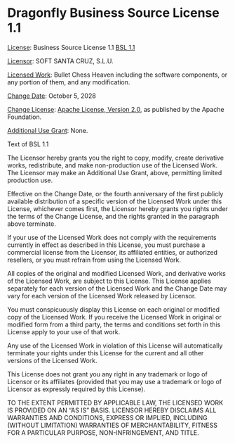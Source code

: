 # Dragonfly Business Source License 1.1

<u>License</u>: Business Source License 1.1 [BSL 1.1](https://spdx.org/licenses/BUSL-1.1.html)

<u>Licensor</u>: SOFT SANTA CRUZ, S.L.U.

<u>Licensed Work</u>: Bullet Chess Heaven including the software components, or any portion of them, and any modification.

<u>Change Date</u>: October 5, 2028

<u>Change License</u>: [Apache License, Version
2.0](https://www.apache.org/licenses/LICENSE-2.0), as published by the
Apache Foundation.

<u>Additional Use Grant</u>: None.

Text of BSL 1.1

The Licensor hereby grants you the right to copy, modify, create
derivative works, redistribute, and make non-production use of the
Licensed Work. The Licensor may make an Additional Use Grant, above,
permitting limited production use.

Effective on the Change Date, or the fourth anniversary of the first
publicly available distribution of a specific version of the Licensed
Work under this License, whichever comes first, the Licensor hereby
grants you rights under the terms of the Change License, and the rights
granted in the paragraph above terminate.

If your use of the Licensed Work does not comply with the requirements
currently in effect as described in this License, you must purchase a
commercial license from the Licensor, its affiliated entities, or
authorized resellers, or you must refrain from using the Licensed Work.

All copies of the original and modified Licensed Work, and derivative
works of the Licensed Work, are subject to this License. This License
applies separately for each version of the Licensed Work and the Change
Date may vary for each version of the Licensed Work released by
Licensor.

You must conspicuously display this License on each original or modified
copy of the Licensed Work. If you receive the Licensed Work in original
or modified form from a third party, the terms and conditions set forth
in this License apply to your use of that work.

Any use of the Licensed Work in violation of this License will
automatically terminate your rights under this License for the current
and all other versions of the Licensed Work.

This License does not grant you any right in any trademark or logo of
Licensor or its affiliates (provided that you may use a trademark or
logo of Licensor as expressly required by this License).

TO THE EXTENT PERMITTED BY APPLICABLE LAW, THE LICENSED WORK IS PROVIDED
ON AN “AS IS” BASIS. LICENSOR HEREBY DISCLAIMS ALL WARRANTIES AND
CONDITIONS, EXPRESS OR IMPLIED, INCLUDING (WITHOUT LIMITATION)
WARRANTIES OF MERCHANTABILITY, FITNESS FOR A PARTICULAR PURPOSE,
NON-INFRINGEMENT, AND TITLE.
